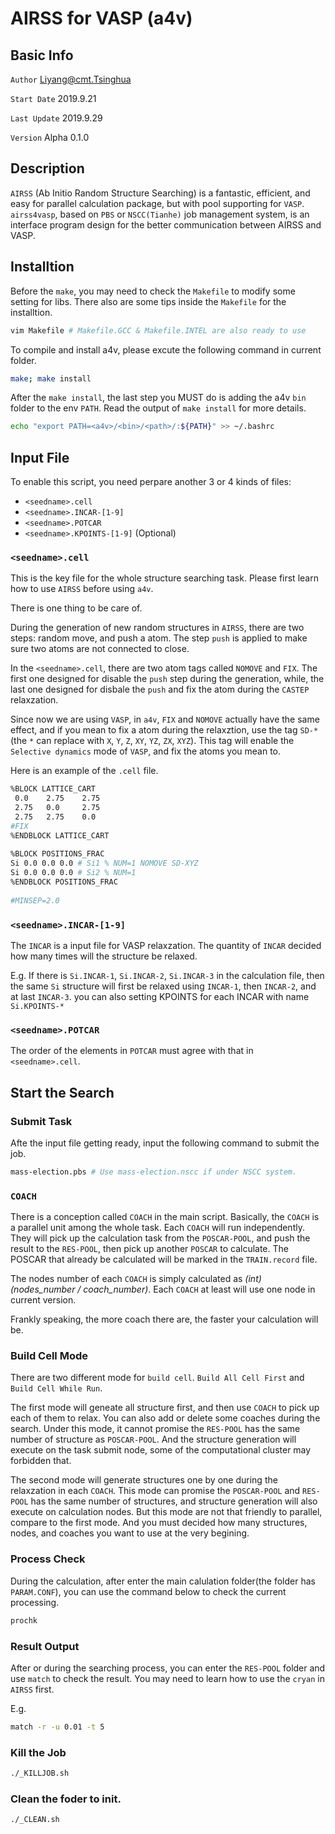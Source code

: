 # AIRSS for VASP (a4v)

## Basic Info

`Author` Liyang@cmt.Tsinghua

`Start Date` 2019.9.21

`Last Update` 2019.9.29

`Version` Alpha 0.1.0

## Description

`AIRSS` (Ab Initio Random Structure Searching) is a fantastic, efficient, and easy for parallel calculation package, but with pool supporting for `VASP`. `airss4vasp`, based on `PBS` or `NSCC(Tianhe)` job management system, is an interface program design for the better communication between AIRSS and VASP.

## Installtion

Before the `make`, you may need to check the `Makefile` to modify some setting for libs. There also are some tips inside the `Makefile` for the installtion.
```bash
vim Makefile # Makefile.GCC & Makefile.INTEL are also ready to use
``` 

To compile and install a4v, please excute the following command in current folder.
```bash
make; make install
```

After the `make install`, the last step you MUST do is adding the a4v `bin` folder to the env `PATH`. Read the output of `make install` for more details.
```bash
echo "export PATH=<a4v>/<bin>/<path>/:${PATH}" >> ~/.bashrc
```
 
## Input File
  
To enable this script, you need perpare another 3 or 4 kinds of files:

- `<seedname>.cell`
- `<seedname>.INCAR-[1-9]`
- `<seedname>.POTCAR`
- `<seedname>.KPOINTS-[1-9]` (Optional)

### `<seedname>.cell`
This is the key file for the whole structure searching task. Please first learn how to use `AIRSS` before using `a4v`.

There is one thing to be care of. 
 
During the generation of new random structures in `AIRSS`, there are two steps: random move, and push a atom. The step `push` is applied to make sure two atoms are not connected to close.

In the `<seedname>.cell`, there are two atom tags called `NOMOVE` and `FIX`. The first one designed for disable the `push` step during the generation, while, the last one designed for disbale the `push` and fix the atom during the `CASTEP` relaxzation. 

Since now we are using `VASP`, in `a4v`,  `FIX` and `NOMOVE` actually have the same effect, and if you mean to fix a atom during the relaxztion, use the tag `SD-*` (the `*` can replace with `X`, `Y`, `Z`, `XY`, `YZ`, `ZX`, `XYZ`). This tag will enable the `Selective dynamics` mode of `VASP`, and fix the atoms you mean to.

Here is an example of the `.cell` file.

```bash
%BLOCK LATTICE_CART
 0.0    2.75    2.75
 2.75   0.0     2.75
 2.75   2.75    0.0
#FIX
%ENDBLOCK LATTICE_CART
 
%BLOCK POSITIONS_FRAC
Si 0.0 0.0 0.0 # Si1 % NUM=1 NOMOVE SD-XYZ
Si 0.0 0.0 0.0 # Si2 % NUM=1
%ENDBLOCK POSITIONS_FRAC
 
#MINSEP=2.0

```

### `<seedname>.INCAR-[1-9]`

The `INCAR` is a input file for VASP relaxzation. The quantity of `INCAR` decided how many times will the structure be relaxed. 

E.g. If there is `Si.INCAR-1`, `Si.INCAR-2`, `Si.INCAR-3` in the calculation file, then the same `Si` structure will first be relaxed using `INCAR-1`, then `INCAR-2`, and at last `INCAR-3`. you can also setting KPOINTS for each INCAR with name `Si.KPOINTS-*`

### `<seedname>.POTCAR`
The order of the elements in `POTCAR` must agree with that in `<seedname>.cell`.

## Start the Search

### Submit Task

Afte the input file getting ready, input the following command to submit the job.
```bash
mass-election.pbs # Use mass-election.nscc if under NSCC system.
```

### `COACH`

There is a conception called `COACH` in the main script. Basically, the `COACH` is a parallel unit among the whole task. Each `COACH` will run independently. They will pick up the calculation task from the `POSCAR-POOL`, and push the result to the `RES-POOL`, then pick up another `POSCAR` to calculate. The POSCAR that already be calculated will be marked in the `TRAIN.record` file.

The nodes number of each `COACH` is simply calculated as *(int)(nodes_number / coach_number)*. Each `COACH` at least will use one node in current version.

Frankly speaking, the more coach there are, the faster your calculation will be.

### Build Cell Mode

There are two different mode for `build cell`. `Build All Cell First` and `Build Cell While Run`. 

The first mode will geneate all structure first, and then use `COACH` to pick up each of them to relax. You can also add or delete some coaches during the search. Under this mode, it cannot promise the `RES-POOL` has the same number of structure as `POSCAR-POOL`. And the structure generation will execute on the task submit node, some of the computational cluster may forbidden that. 

The second mode will generate structures one by one during the relaxzation in each `COACH`. This mode can promise the `POSCAR-POOL` and `RES-POOL` has the same number of structures, and structure generation will also execute on calculation nodes. But this mode are not that friendly to parallel, compare to the first mode. And you must decided how many structures, nodes, and coaches you want to use at the very begining.

### Process Check

During the calculation, after enter the main calulation folder(the folder has `PARAM.CONF`), you can use the command below to check the current processing.

```bash
prochk
```

### Result Output

After or during the searching process, you can enter the `RES-POOL` folder and use `match` to check the result. You may need to learn how to use the `cryan` in `AIRSS` first.

E.g.
```bash
match -r -u 0.01 -t 5
```

### Kill the Job

```bash
./_KILLJOB.sh
```

### Clean the foder to init.

```bash
./_CLEAN.sh
```

